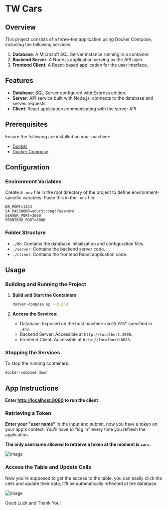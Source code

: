 # TW Cars

## Overview

This project consists of a three-tier application using Docker Compose, including the following services:

1. **Database**: A Microsoft SQL Server instance running in a container.
2. **Backend Server**: A Node.js application serving as the API layer.
3. **Frontend Client**: A React-based application for the user interface.

## Features

- **Database**: SQL Server configured with Express edition.
- **Server**: API service built with Node.js, connects to the database and serves requests.
- **Client**: React application communicating with the server API.

## Prerequisites

Ensure the following are installed on your machine:

- [Docker](https://www.docker.com/get-started)
- [Docker Compose](https://docs.docker.com/compose/install/)

## Configuration

### Environment Variables

Create a `.env` file in the root directory of the project to define environment-specific variables. Paste this in the `.env` file:

```env
DB_PORT=1433
SA_PASSWORD=yourStrong!Password
SERVER_PORT=3000
FRONTEND_PORT=8080
```

### Folder Structure

- `./db`: Contains the database initialization and configuration files.
- `./server`: Contains the backend server code.
- `./client`: Contains the frontend React application code.

## Usage

### Building and Running the Project

1. **Build and Start the Containers**:

   ```bash
   docker-compose up --build
   ```

2. **Access the Services**:
   - Database: Exposed on the host machine via `DB_PORT` specified in `.env`.
   - Backend Server: Accessible at `http://localhost:3000`.
   - Frontend Client: Accessible at `http://localhost:8080`.

### Stopping the Services

To stop the running containers:

```bash
docker-compose down
```

## App Instructions

**Enter [http://localhost:8080](http://localhost:8080) to run the client**
### Retrieving a Token

**Enter your "user name"**
   in the input and submit. now you have a token on your app's context. You'll have to "log in" every time you refresh the application.

   **The only username allowed to retrieve a token at the moment is `cars`.**

   ![image](https://github.com/user-attachments/assets/03abe625-cad4-428d-9f70-a7aa87b60be0)



### Access the Table and Update Cells
   Now you're supposed to get the access to the table. you can easily click the cells and update their data, it'll be automatically reflected at the database.

   
   ![image](https://github.com/user-attachments/assets/bbee7e53-4b74-4fad-aff2-bee2633ab899)


Good Luck and Thank You!
